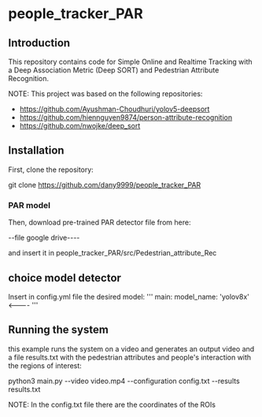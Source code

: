 # people_tracker_PAR


## Introduction

This repository contains code for Simple Online and Realtime Tracking with a Deep Association Metric (Deep SORT) and Pedestrian Attribute Recognition.

NOTE: This project was based on the following repositories:

- https://github.com/Ayushman-Choudhuri/yolov5-deepsort
- https://github.com/hiennguyen9874/person-attribute-recognition
- https://github.com/nwojke/deep_sort



## Installation

First, clone the repository:

git clone https://github.com/dany9999/people_tracker_PAR


### PAR model 
Then, download pre-trained PAR detector file from here: 

--file google drive----

and insert it in people_tracker_PAR/src/Pedestrian_attribute_Rec 


## choice model detector

Insert in config.yml file the desired model:
'''
 main:
  model_name: 'yolov8x'  <----
'''


## Running the system

this example runs the system on a video and generates an output video and a file results.txt with the pedestrian attributes and people's interaction with the regions of interest:

python3 main.py --video video.mp4 --configuration config.txt --results results.txt


NOTE: In the config.txt file there are the coordinates of the ROIs


